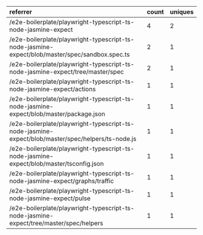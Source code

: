 | referrer                                                                                          | count | uniques |
| :------------------------------------------------------------------------------------------------ | :---- | :------ |
| /e2e-boilerplate/playwright-typescript-ts-node-jasmine-expect                                     | 4     | 2       |
| /e2e-boilerplate/playwright-typescript-ts-node-jasmine-expect/blob/master/spec/sandbox.spec.ts    | 2     | 1       |
| /e2e-boilerplate/playwright-typescript-ts-node-jasmine-expect/tree/master/spec                    | 2     | 1       |
| /e2e-boilerplate/playwright-typescript-ts-node-jasmine-expect/actions                             | 1     | 1       |
| /e2e-boilerplate/playwright-typescript-ts-node-jasmine-expect/blob/master/package.json            | 1     | 1       |
| /e2e-boilerplate/playwright-typescript-ts-node-jasmine-expect/blob/master/spec/helpers/ts-node.js | 1     | 1       |
| /e2e-boilerplate/playwright-typescript-ts-node-jasmine-expect/blob/master/tsconfig.json           | 1     | 1       |
| /e2e-boilerplate/playwright-typescript-ts-node-jasmine-expect/graphs/traffic                      | 1     | 1       |
| /e2e-boilerplate/playwright-typescript-ts-node-jasmine-expect/pulse                               | 1     | 1       |
| /e2e-boilerplate/playwright-typescript-ts-node-jasmine-expect/tree/master/spec/helpers            | 1     | 1       |